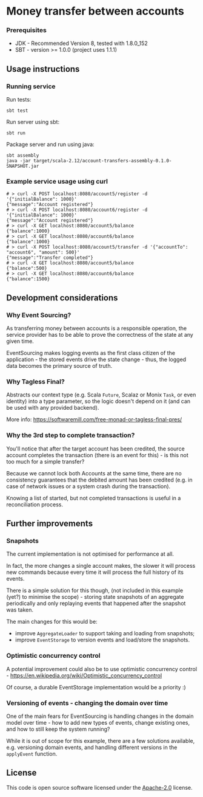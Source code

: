 # Money transfer between accounts

### Prerequisites 

 - JDK - Recommended Version 8, tested with 1.8.0_152
 - SBT - version >= 1.0.0 (project uses 1.1.1)

## Usage instructions

### Running service
Run tests:
```
sbt test
```

Run server using sbt:
```
sbt run
```

Package server and run using java:
```
sbt assembly
java -jar target/scala-2.12/account-transfers-assembly-0.1.0-SNAPSHOT.jar
```

### Example service usage using curl

```
# > curl -X POST localhost:8080/account5/register -d '{"initialBalance": 1000}'
{"message":"Account registered"}
# > curl -X POST localhost:8080/account6/register -d '{"initialBalance": 1000}'
{"message":"Account registered"}
# > curl -X GET localhost:8080/account5/balance
{"balance":1000}
# > curl -X GET localhost:8080/account6/balance
{"balance":1000}
# > curl -X POST localhost:8080/account5/transfer -d '{"accountTo": "account6", "amount": 500}'
{"message":"Transfer completed"}
# > curl -X GET localhost:8080/account5/balance
{"balance":500}
# > curl -X GET localhost:8080/account6/balance
{"balance":1500}
```

## Development considerations

### Why Event Sourcing?

As transferring money between accounts is a responsible operation, the service
provider has to be able to prove the correctness of the state at any given time.

EventSourcing makes logging events as the first class citizen of the application - 
the stored events drive the state change - thus, the logged data becomes the primary
source of truth.

### Why Tagless Final?

Abstracts our context type (e.g. Scala `Future`, Scalaz or Monix `Task`, or even identity)
into a type parameter, so the logic doesn't depend on it (and can be used with any provided
backend).

More info: https://softwaremill.com/free-monad-or-tagless-final-pres/

### Why the 3rd step to complete transaction?

You'll notice that after the target account has been credited, the source account 
completes the transaction (there is an event for this) - is this not too much for a simple transfer?

Because we cannot lock both Accounts at the same time, there are no consistency 
guarantees that the debited amount has been credited (e.g. in case of network issues or 
a system crash during the transaction). 

Knowing a list of started, but not completed transactions is useful in a reconciliation process.   

## Further improvements

### Snapshots

The current implementation is not optimised for performance at all.

In fact, the more changes a single account makes, the slower it will process new commands
because every time it will process the full history of its events.

There is a simple solution for this though, (not included in this example (yet?) to minimise the 
scope) - storing state snapshots of an aggregate periodically and only replaying 
events that happened after the snapshot was taken.

The main changes for this would be:
 - improve `AggregateLoader` to support taking and loading from snapshots;
 - improve `EventStorage` to version events and load/store the snapshots.

### Optimistic concurrency control

A potential improvement could also be to use optimistic concurrency control -
 https://en.wikipedia.org/wiki/Optimistic_concurrency_control

Of course, a durable EventStorage implementation would be a priority :)

### Versioning of events - changing the domain over time

One of the main fears for EventSourcing is handling changes in the domain model over time - how to add
new types of events, change existing ones, and how to still keep the system running?

While it is out of scope for this example, there are a few solutions available, e.g. versioning
 domain events, and handling different versions in the `applyEvent` function.

## License ##

This code is open source software licensed under the
[Apache-2.0](http://www.apache.org/licenses/LICENSE-2.0) license.
